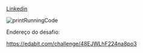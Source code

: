[Linkedin](https://www.linkedin.com/in/anar-m-476958172/)


![printRunningCode](https://user-images.githubusercontent.com/69480388/160892007-f603dbd0-d45f-4a11-96c6-9d4d8139b152.PNG)


Endereço do desafio:

https://edabit.com/challenge/48EJWLhF224na8po3
